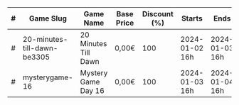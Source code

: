 |#|Game Slug|Game Name|Base Price|Discount (%)|Starts|Ends|
|---|---|---|---|---|---|---|
|#|20-minutes-till-dawn-be3305|20 Minutes Till Dawn|0,00€|100|2024-01-02 16h|2024-01-03 16h|
|#|mysterygame-16|Mystery Game Day 16|0,00€|100|2024-01-03 16h|2024-01-04 16h|
